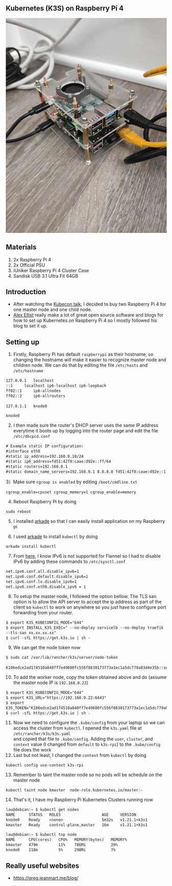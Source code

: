 ## Kubernetes (K3S) on Raspberry Pi 4

![my first setup](IMG_20210601_091709.jpg )

## Materials
1) 2x Raspberry Pi 4
2) 2x Official PSU
3) iUniker Raspberry Pi 4 Cluster Case
4) Sandisk USB 3.1 Ultra Fit 64GB

## Introduction
* After watching the [Kubecon talk](https://kccnceu2021.sched.com/event/iE2B/automating-your-home-with-k3s-and-home-assistant-eddie-zaneski-amazon-web-services-jeff-billimek-the-home-depot),
I decided to buy two Raspberry Pi 4 for one master node and one child node. 
* [Alex Ellist](https://github.com/alexellis) really make a lot of great open source software and blogs for how to set up Kubernetes on Raspberry Pi 4 so I mostly followed his blog to set it up.

## Setting up
1) Firstly, Raspberry Pi has default `raspberrypi` as their hostname, so changing the hostname will make it easier to recognize master node and children node. We can do that by editing the file `/etc/hosts` and `/etc/hostname`
```
127.0.0.1	localhost
::1		localhost ip6-localhost ip6-loopback
ff02::1		ip6-allnodes
ff02::2		ip6-allrouters

127.0.1.1	knode0
```
```
knode0
```
2) I then made sure the router's DHCP server uses the same IP address everytime it boots up by logging into the router page and edit the file `/etc/dhcpcd.conf`
```
# Example static IP configuration:
#interface eth0
#static ip_address=192.168.0.10/24
#static ip6_address=fd51:42f8:caae:d92e::ff/64
#static routers=192.168.0.1
#static domain_name_servers=192.168.0.1 8.8.8.8 fd51:42f8:caae:d92e::1

```
3）Make sure `cgroup is enabled` by editing `/boot/cmdline.txt`
```
cgroup_enable=cpuset cgroup_memory=1 cgroup_enable=memory
```
4) Reboot Raspberry Pi by doing
```
sudo reboot
```
5) I installed [arkade](https://github.com/alexellis/arkade) so that I can easily install application on my Raspberry pi

6) I used [arkade](https://github.com/alexellis/arkade) to install `kubectl` by doing 
```
arkade install kubectl
```
7) From [here](https://github.com/k3s-io/k3s/issues/3389), I know IPv6 is not supported for Flannel so I had to disable IPv6 by adding these commands to `/etc/sysctl.conf`
``` 
net.ipv6.conf.all.disable_ipv6=1
net.ipv6.conf.default.disable_ipv6=1
net.ipv6.conf.lo.disable_ipv6=1
net.ipv6.conf.eth0.disable_ipv6 = 1
```
8) To setup the master node, I followed the option bellow. The TLS san option is to allow the API server to accept the ip address as part of the client so `kubectl` to work on anywhere so you just have to configure port forwarding from your router.
```
$ export K3S_KUBECONFIG_MODE="644"
$ export INSTALL_K3S_EXEC=" --no-deploy servicelb --no-deploy traefik --tls-san xx.xx.xx.xx"
$ curl -sfL https://get.k3s.io | sh -
```
9) We can get the node token now
```
$ sudo cat /var/lib/rancher/k3s/server/node-token

K106edce2ad174510a840ff7e49680fc556f8830173773a1ec1a5dc779a83d4e35b::server:5a9b70a1f5bc02a7cf775f97fa912345
```
10) To add the worker node, copy the token obtained above and do (assume the master node IP is `192.168.0.22`)
```
$ export K3S_KUBECONFIG_MODE="644"
$ export K3S_URL="https://192.168.0.22:6443"
$ export K3S_TOKEN="K106edce2ad174510a840ff7e49680fc556f8830173773a1ec1a5dc779a83d4e35b::server:5a9b70a1f5bc02a7cf775f97fa912345"
$ curl -sfL https://get.k3s.io | sh -
```
11) Now we need to configure the `.kube/config` from your laptop so we can access the cluster from `kubectl`. I opened the `k3s.yaml` file at `/etc/rancher/k3s/k3s.yaml`  
 and copied that file to `.kube/config`. Adding the `user`, `cluster`, and `context` value (I changed from `default` to `k3s-rpi`) to the `.kube/config` file does the work
12) Last but not least, I changed the `context` from `kubectl` by doing 
```
kubectl config use-context k3s-rpi
```
13) Remember to taint the master node so no pods will be schedule on the master node
```
kubectl taint node kmaster  node-role.kubernetes.io/master:-
```
14) That's it, I have my Raspberry Pi Kubernetes Clusters running now
```
lau@debian:~ $ kubectl get nodes
NAME      STATUS   ROLES                  AGE     VERSION
knode0    Ready    <none>                 5m32s   v1.21.1+k3s1
kmaster   Ready    control-plane,master   16m     v1.21.1+k3s1
```
```
lau@debian:~ $ kubectl top node
NAME      CPU(cores)   CPU%   MEMORY(bytes)   MEMORY%   
kmaster   479m         11%    786Mi           20%       
knode0    218m         5%     298Mi           7%
```





## Really useful websites
* https://greg.jeanmart.me/blog/
